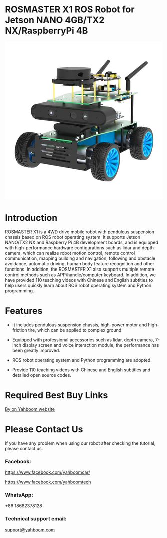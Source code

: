 # ROSMASTER X1 ROS Robot for Jetson NANO 4GB/TX2 NX/RaspberryPi 4B
![](https://github.com/YahboomTechnology/ROSMASTER-X1/blob/main/ROSMASTER_X1.jpg)
# Introduction
ROSMASTER X1 is a 4WD drive mobile robot with pendulous suspension chassis based on ROS robot operating system. It supports Jetson NANO/TX2 NX and Raspberry Pi 4B development boards, and is equipped with high-performance hardware configurations such as lidar and depth camera, which can realize robot motion control, remote control communication, mapping building and navigation, following and obstacle avoidance, automatic driving, human body feature recognition and other functions. In addition, the ROSMASTER X1 also supports multiple remote control methods such as APP/handle/computer keyboard. In addition, we have provided 110 teaching videos with Chinese and English subtitles to help users quickly learn about ROS robot operating system and Python programming.
# Features
* It includes pendulous suspension chassis, high-power motor and high-friction tire, which can be applied to complex ground.

* Equipped with professional accessories such as lidar, depth camera, 7-inch display screen and voice interaction module, the performance has been greatly improved.

* ROS robot operating system and Python programming are adopted.

* Provide 110 teaching videos with Chinese and English subtitles and detailed open source codes.

# Required Best Buy Links
[By on Yahboom website](https://category.yahboom.net/products/rosmaster-x1)

# Please Contact Us
If you have any problem when using our robot after checking the tutorial, please contact us.

### Facebook: 
https://www.facebook.com/yahboomcar/ 
  
https://www.facebook.com/yahboomtech
### WhatsApp:
+86 18682378128

### Technical support email: 
support@yahboom.com
